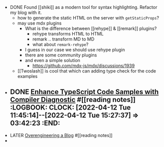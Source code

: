 - DONE Found [[shiki]] as a modern tool for syntax highlighting. Refactor my blog with it.
	- how to generate the static HTML on the server with `getStaticProps`?
	- may use mdx plugins
		- What is the difference between [[rehype]] & [[remark]] plugins?
			- rehype transforms HTML to HTML
			- remark .. transform MD to MD
			- what about `remark-rehype`?
		- I guess in our case we should use rehype plugin
		- there are some community plugins
		- and even a simple solution
			- https://github.com/mdx-js/mdx/discussions/1939
	- [[Twoslash]] is cool that which can adding type check for the code examples
- DONE [Enhance TypeScript Code Samples with Compiler Diagnostic](https://fatihkalifa.com/typescript-twoslash) #[[reading notes]]
  :LOGBOOK:
  CLOCK: [2022-04-12 Tue 11:45:14]--[2022-04-12 Tue 15:27:37] =>  03:42:23
  :END:
	-
- LATER [Overengineering a Blog](https://blog.andrewbran.ch/overengineering-a-blog/) #[[reading notes]]
-